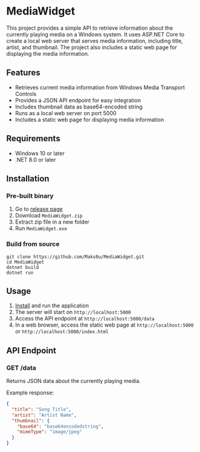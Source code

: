 # MediaWidget

This project provides a simple API to retrieve information about the currently playing media on a Windows system. It uses ASP.NET Core to create a local web server that serves media information, including title, artist, and thumbnail. The project also includes a static web page for displaying the media information.

## Features

- Retrieves current media information from Windows Media Transport Controls
- Provides a JSON API endpoint for easy integration
- Includes thumbnail data as base64-encoded string
- Runs as a local web server on port 5000
- Includes a static web page for displaying media information

## Requirements

- Windows 10 or later
- .NET 8.0 or later

## Installation

### Pre-built binary

1. Go to [release page](https://github.com/Maks0u/MediaWidget/releases/latest)
2. Download `MediaWidget.zip`
3. Extract zip file in a new folder
4. Run `MediaWidget.exe`

### Build from source

```
git clone https://github.com/Maks0u/MediaWidget.git
cd MediaWidget
dotnet build
dotnet run
```

## Usage

1. [Install](#installation) and run the application
2. The server will start on `http://localhost:5000`
3. Access the API endpoint at `http://localhost:5000/data`
4. In a web browser, access the static web page at `http://localhost:5000` or `http://localhost:5000/index.html`

## API Endpoint

### GET /data

Returns JSON data about the currently playing media.

Example response:

```json
{
  "title": "Song Title",
  "artist": "Artist Name",
  "thumbnail": {
    "base64": "base64encodedstring",
    "mimeType": "image/jpeg"
  }
}
```
